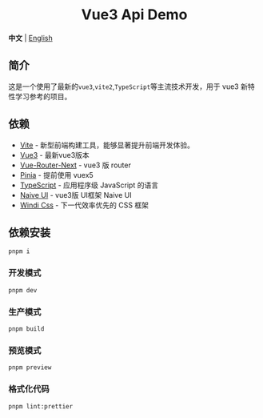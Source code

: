 <div align="center"> 
<h1>Vue3 Api Demo</h1>
</div>

**中文** | [English](./README.md)

## 简介

这是一个使用了最新的`vue3`,`vite2`,`TypeScript`等主流技术开发，用于 vue3 新特性学习参考的项目。

## 依赖

- [Vite](https://vitejs.dev/) - 新型前端构建工具，能够显著提升前端开发体验。
- [Vue3](https://v3.vuejs.org/) - 最新vue3版本
- [Vue-Router-Next](https://next.router.vuejs.org/) - vue3 版 router
- [Pinia](https://pinia.esm.dev/) - 提前使用 vuex5
- [TypeScript](https://www.typescriptlang.org/) - 应用程序级 JavaScript 的语言
- [Naive UI](https://www.naiveui.com/) - vue3版 UI框架 Naive UI
- [Windi Css](https://windicss.org/) - 下一代效率优先的 CSS 框架

## 依赖安装

```
pnpm i
```

### 开发模式

```
pnpm dev
```

### 生产模式

```
pnpm build
```

### 预览模式

```
pnpm preview
```

### 格式化代码

```
pnpm lint:prettier
```

